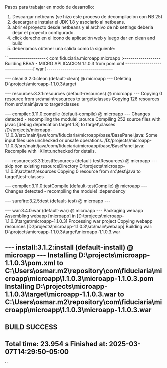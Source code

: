 Pasos para trabajar en modo de desarrollo:

1. Descargar netbeans (se hizo este proceso de decompilación con NB 25)
2. descargar e instalar el JDK 1.8 y asociarlo al netbeans.
3. abrir el proyecto desde netbeans y el archivo de nb settings deberia dejar el proyecto configurado.
4. click derecho en el icono de aplicación web y luego dar en clean and build
5. deberiamos obtener una salida como la siguiente:

´´
------------------< com.fiduciaria.microapp:microapp >------------------
Building BBVA - MICRO APLICACION 1.1.0.3
  from pom.xml
--------------------------------[ war ]---------------------------------

--- clean:3.2.0:clean (default-clean) @ microapp ---
Deleting D:\projects\microapp-1.1.0.3\target

--- resources:3.3.1:resources (default-resources) @ microapp ---
Copying 0 resource from src\main\resources to target\classes
Copying 126 resources from src\main\java to target\classes

--- compiler:3.11.0:compile (default-compile) @ microapp ---
Changes detected - recompiling the module! :source
Compiling 252 source files with javac [debug deprecation target 1.8] to target\classes
/D:/projects/microapp-1.1.0.3/src/main/java/com/fiduciaria/microapp/base/BasePanel.java: Some input files use unchecked or unsafe operations.
/D:/projects/microapp-1.1.0.3/src/main/java/com/fiduciaria/microapp/base/BasePanel.java: Recompile with -Xlint:unchecked for details.

--- resources:3.3.1:testResources (default-testResources) @ microapp ---
skip non existing resourceDirectory D:\projects\microapp-1.1.0.3\src\test\resources
Copying 0 resource from src\test\java to target\test-classes

--- compiler:3.11.0:testCompile (default-testCompile) @ microapp ---
Changes detected - recompiling the module! :dependency

--- surefire:3.2.5:test (default-test) @ microapp ---

--- war:3.4.0:war (default-war) @ microapp ---
Packaging webapp
Assembling webapp [microapp] in [D:\projects\microapp-1.1.0.3\target\microapp-1.1.0.3]
Processing war project
Copying webapp resources [D:\projects\microapp-1.1.0.3\src\main\webapp]
Building war: D:\projects\microapp-1.1.0.3\target\microapp-1.1.0.3.war

--- install:3.1.2:install (default-install) @ microapp ---
Installing D:\projects\microapp-1.1.0.3\pom.xml to C:\Users\osmar\.m2\repository\com\fiduciaria\microapp\microapp\1.1.0.3\microapp-1.1.0.3.pom
Installing D:\projects\microapp-1.1.0.3\target\microapp-1.1.0.3.war to C:\Users\osmar\.m2\repository\com\fiduciaria\microapp\microapp\1.1.0.3\microapp-1.1.0.3.war
------------------------------------------------------------------------
BUILD SUCCESS
------------------------------------------------------------------------
Total time:  23.954 s
Finished at: 2025-03-07T14:29:50-05:00
------------------------------------------------------------------------

´´
